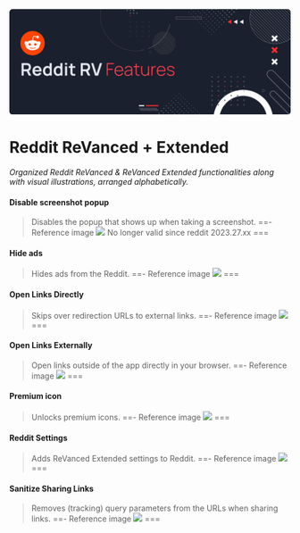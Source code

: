 ![](/assets/cover/reddit-rv-cover.png)

# Reddit ReVanced + Extended
<i>Organized Reddit ReVanced & ReVanced Extended functionalities along with visual illustrations, arranged alphabetically.</i>

#### Disable screenshot popup

>Disables the popup that shows up when taking a screenshot.
==- Reference image
![](https://raw.githubusercontent.com/kazimmt/RVX-Features/website/assets/reddit/Disable-screenshot-popup.jpg)
>No longer valid since reddit 2023.27.xx
===

#### Hide ads
>Hides ads from the Reddit.
==- Reference image
![](https://raw.githubusercontent.com/kazimmt/RVX-Features/website/assets/reddit/Hide-ads.jpg)
===

#### Open Links Directly
>Skips over redirection URLs to external links.
==- Reference image
![](https://raw.githubusercontent.com/kazimmt/RVX-Features/website/assets/reddit/Open-Links-Directly.jpg)
===

#### Open Links Externally
>Open links outside of the app directly in your browser.
==- Reference image
![](https://raw.githubusercontent.com/kazimmt/RVX-Features/website/assets/reddit/Open-Links-Externally.jpg)
===

#### Premium icon
>Unlocks premium icons.
==- Reference image
![](https://raw.githubusercontent.com/kazimmt/RVX-Features/website/assets/reddit/Premium-icon.jpg)
===

#### Reddit Settings
>Adds ReVanced Extended settings to Reddit.
==- Reference image
![](https://raw.githubusercontent.com/kazimmt/RVX-Features/website/assets/reddit/Reddit-Settings.jpg)
===

#### Sanitize Sharing Links
>Removes (tracking) query parameters from the URLs when sharing links.
==- Reference image
![](https://raw.githubusercontent.com/kazimmt/RVX-Features/website/assets/reddit/Sanitize-Sharing-Links.jpg)
===
